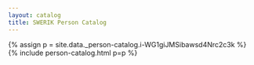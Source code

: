 ```yaml
---
layout: catalog
title: SWERIK Person Catalog
---
```

{% assign p = site.data._person-catalog.i-WG1giJMSibawsd4Nrc2c3k %}
{% include person-catalog.html p=p %}

